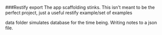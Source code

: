###Restify export
The app scaffolding stinks. This isn't meant to be the perfect project, just a useful restify example/set of examples

data folder simulates database for the time being. Writing notes to a json file. 
